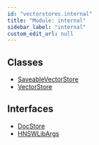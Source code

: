 ```yaml
---
id: "vectorstores.internal"
title: "Module: internal"
sidebar_label: "internal"
custom_edit_url: null
---
```


## Classes

- [SaveableVectorStore](../classes/vectorstores.internal.SaveableVectorStore.md)
- [VectorStore](../classes/vectorstores.internal.VectorStore.md)

## Interfaces

- [DocStore](../interfaces/vectorstores.internal.DocStore.md)
- [HNSWLibArgs](../interfaces/vectorstores.internal.HNSWLibArgs.md)
